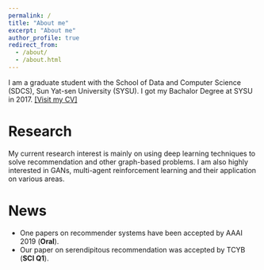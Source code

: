 ```yaml
---
permalink: /
title: "About me"
excerpt: "About me"
author_profile: true
redirect_from: 
  - /about/
  - /about.html
---
```


I am a graduate student with the School of Data and Computer Science (SDCS), Sun Yat-sen University (SYSU). I got my Bachalor Degree at SYSU in 2017. [[Visit my CV]](http://2wildkids.com/files/CV_Zhi-HongDeng.pdf)

Research
========

My current research interest is mainly on using deep learning techniques to solve recommendation and other graph-based problems. I am also highly interested in GANs, multi-agent reinforcement learning and their application on various areas.

News
=======
* One papers on recommender systems have been accepted by AAAI 2019 (**Oral**).
* Our paper on serendipitous recommendation was accepted by TCYB (**SCI Q1**).




